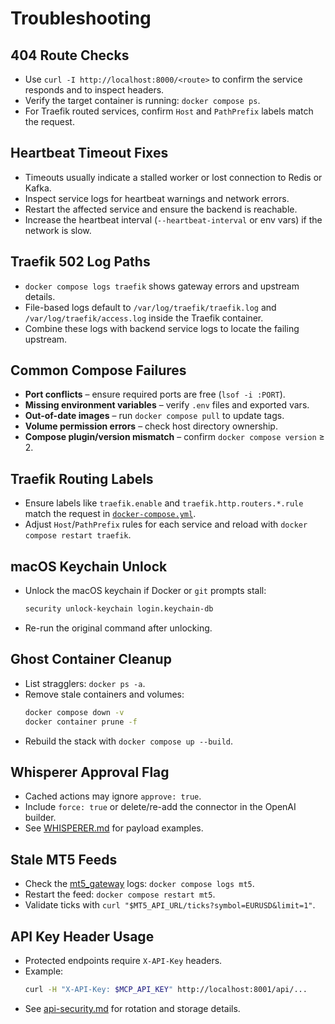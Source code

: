 # Troubleshooting

## 404 Route Checks
- Use `curl -I http://localhost:8000/<route>` to confirm the service responds and to inspect headers.
- Verify the target container is running: `docker compose ps`.
- For Traefik routed services, confirm `Host` and `PathPrefix` labels match the request.

## Heartbeat Timeout Fixes
- Timeouts usually indicate a stalled worker or lost connection to Redis or Kafka.
- Inspect service logs for heartbeat warnings and network errors.
- Restart the affected service and ensure the backend is reachable.
- Increase the heartbeat interval (`--heartbeat-interval` or env vars) if the network is slow.

## Traefik 502 Log Paths
- `docker compose logs traefik` shows gateway errors and upstream details.
- File-based logs default to `/var/log/traefik/traefik.log` and `/var/log/traefik/access.log` inside the Traefik container.
- Combine these logs with backend service logs to locate the failing upstream.

## Common Compose Failures
- **Port conflicts** – ensure required ports are free (`lsof -i :PORT`).
- **Missing environment variables** – verify `.env` files and exported vars.
- **Out-of-date images** – run `docker compose pull` to update tags.
- **Volume permission errors** – check host directory ownership.
- **Compose plugin/version mismatch** – confirm `docker compose version` ≥ 2.

## Traefik Routing Labels
- Ensure labels like `traefik.enable` and `traefik.http.routers.*.rule` match the request in [`docker-compose.yml`](../docker-compose.yml).
- Adjust `Host`/`PathPrefix` rules for each service and reload with `docker compose restart traefik`.

## macOS Keychain Unlock
- Unlock the macOS keychain if Docker or `git` prompts stall:
  ```bash
  security unlock-keychain login.keychain-db
  ```
- Re-run the original command after unlocking.

## Ghost Container Cleanup
- List stragglers: `docker ps -a`.
- Remove stale containers and volumes:
  ```bash
  docker compose down -v
  docker container prune -f
  ```
- Rebuild the stack with `docker compose up --build`.

## Whisperer Approval Flag
- Cached actions may ignore `approve: true`.
- Include `force: true` or delete/re-add the connector in the OpenAI builder.
- See [WHISPERER.md](WHISPERER.md) for payload examples.

## Stale MT5 Feeds
- Check the [mt5_gateway](../mt5_gateway/README.md) logs: `docker compose logs mt5`.
- Restart the feed: `docker compose restart mt5`.
- Validate ticks with `curl "$MT5_API_URL/ticks?symbol=EURUSD&limit=1"`.

## API Key Header Usage
- Protected endpoints require `X-API-Key` headers.
- Example:
  ```bash
  curl -H "X-API-Key: $MCP_API_KEY" http://localhost:8001/api/...
  ```
- See [api-security.md](api-security.md) for rotation and storage details.
